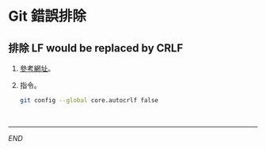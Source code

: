 # Git 錯誤排除


## 排除 LF would be replaced by CRLF

1. [參考網址](https://linuxhint.com/fix-lf-will-replaced-by-crlf-warning-in-gif/)。


2. 指令。

    ```bash
    git config --global core.autocrlf false
    ```

<br>

___

_END_